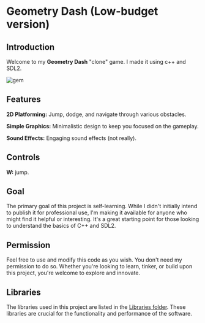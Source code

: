 # Geometry Dash (Low-budget version)

## Introduction
Welcome to my **Geometry Dash** "clone" game. 
I made it using c++ and SDL2.

![gem](Resources/gem.gif)

## Features
**2D Platforming:** Jump, dodge, and navigate through various obstacles.

**Simple Graphics:** Minimalistic design to keep you focused on the gameplay.

**Sound Effects:** Engaging sound effects (not really).

## Controls
**W:** jump.

## Goal

The primary goal of this project is self-learning. While I didn't initially intend to publish it for professional use, I'm making it available for anyone who might find it helpful or interesting. It's a great starting point for those looking to understand the basics of C++ and SDL2.

## Permission

Feel free to use and modify this code as you wish. You don't need my permission to do so. Whether you're looking to learn, tinker, or build upon this project, you're welcome to explore and innovate.

## Libraries

The libraries used in this project are listed in the [Libraries folder](Libraries). These libraries are crucial for the functionality and performance of the software.
